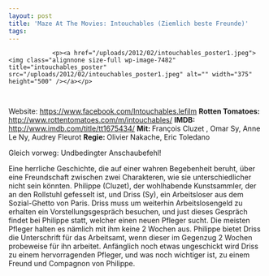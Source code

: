 ```yaml
---
layout: post
title: 'Maze At The Movies: Intouchables (Ziemlich beste Freunde)'
tags:
---
```



                <p><a href="/uploads/2012/02/intouchables_poster1.jpeg"><img class="alignnone size-full wp-image-7482" title="intouchables_poster" src="/uploads/2012/02/intouchables_poster1.jpeg" alt="" width="375" height="500" /></a></p>
<img class="alignnone size-full wp-image-5898" title="movie_review_5stars" src="/uploads/2010/02/movie_review_5stars.png" alt="" width="75" height="15" />
<p>Website: <a href="https://www.facebook.com/Intouchables.lefilm"><a href="https://www.facebook.com/Intouchables.lefilm">https://www.facebook.com/Intouchables.lefilm</a></a>
<strong>Rotten Tomatoes: </strong><a href="http://www.rottentomatoes.com/m/intouchables/"><a href="http://www.rottentomatoes.com/m/intouchables/">http://www.rottentomatoes.com/m/intouchables/</a></a>
<strong>IMDB: </strong><a href="http://www.imdb.com/title/tt1675434/"><a href="http://www.imdb.com/title/tt1675434/">http://www.imdb.com/title/tt1675434/</a></a>
<strong>Mit: </strong>François Cluzet , Omar Sy, Anne Le Ny, Audrey Fleurot
<strong>Regie: </strong>Olivier Nakache, Eric Toledano</p>
<p>Gleich vorweg: Undbedingter Anschaubefehl!</p>
<p>Eine herrliche Geschichte, die auf einer wahren Begebenheit beruht, über eine Freundschaft zwischen zwei Charakteren, wie sie unterschiedlicher nicht sein könnten. Philippe (Cluzet), der wohlhabende Kunstsammler, der an den Rollstuhl gefesselt ist, und Driss (Sy), ein Arbeitsloser aus dem Sozial-Ghetto von Paris. Driss muss um weiterhin Arbeitslosengeld zu erhalten ein Vorstellungsgespräch besuchen, und just dieses Gespräch findet bei Philippe statt, welcher einen neuen Pfleger sucht. Die meisten Pfleger halten es nämlich mit ihm keine 2 Wochen aus. Philippe bietet Driss die Unterschrift für das Arbeitsamt, wenn dieser im Gegenzug 2 Wochen probeweise für ihn arbeitet. Anfänglich noch etwas ungeschickt wird Driss zu einem hervorragenden Pfleger, und was noch wichtiger ist, zu einem Freund und Compagnon von Philippe.</p>
